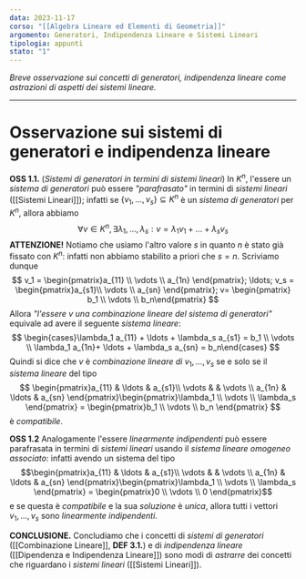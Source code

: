 ```yaml
---
data: 2023-11-17
corso: "[[Algebra Lineare ed Elementi di Geometria]]"
argomento: Generatori, Indipendenza Lineare e Sistemi Lineari
tipologia: appunti
stato: "1"
---
```

*Breve osservazione sui concetti di generatori, indipendenza lineare come astrazioni di aspetti dei sistemi lineare.*
- - -
# Osservazione sui sistemi di generatori e indipendenza lineare
**OSS 1.1.** (*Sistemi di generatori in termini di sistemi lineari*) In $K^n$, l'essere un *sistema di generatori* può essere *"parafrasato"* in termini di *sistemi lineari* ([[Sistemi Lineari]]); infatti se $\{v_1, \ldots, v_s\} \subseteq K^n$ è un *sistema di generatori* per $K^n$, allora abbiamo
$$
\forall v \in K^n, \exists \lambda_1, \ldots, \lambda_s: v=\lambda_1v_1 + \ldots + \lambda_s v_s
$$
**ATTENZIONE!** Notiamo che usiamo l'altro valore $s$ in quanto $n$ è stato già fissato con $K^n$: infatti non abbiamo stabilito a priori che $s = n$.
Scriviamo dunque 
$$
v_1 = \begin{pmatrix}a_{11} \\ \vdots \\ a_{1n} \end{pmatrix}; \ldots; v_s = \begin{pmatrix}a_{s1}\\ \vdots \\ a_{sn} \end{pmatrix}; v= \begin{pmatrix} b_1 \\ \vdots \\ b_n\end{pmatrix}
$$
Allora *"l'essere $v$ una combinazione lineare del sistema di generatori"* equivale ad avere il seguente *sistema lineare*: 
$$
\begin{cases}\lambda_1 a_{11} + \ldots + \lambda_s a_{s1} = b_1 \\ \vdots \\ \lambda_1 a_{1n}+ \ldots + \lambda_s a_{sn} = b_n\end{cases}
$$
Quindi si dice che $v$ è *combinazione lineare di* $v_1, \ldots, v_s$ se e solo se il *sistema lineare* del tipo
$$
\begin{pmatrix}a_{11} & \ldots & a_{s1}\\ \vdots & & \vdots \\ a_{1n} & \ldots & a_{sn} \end{pmatrix}\begin{pmatrix}\lambda_1 \\ \vdots \\ \lambda_s \end{pmatrix} = \begin{pmatrix}b_1 \\ \vdots \\ b_n \end{pmatrix}
$$
è *compatibile*.

**OSS 1.2**
Analogamente l'essere *linearmente indipendenti* può essere parafrasata in termini di *sistemi lineari* usando il *sistema lineare omogeneo associato*: infatti avendo un sistema del tipo
$$\begin{pmatrix}a_{11} & \ldots & a_{s1}\\ \vdots & & \vdots \\ a_{1n} & \ldots & a_{sn} \end{pmatrix}\begin{pmatrix}\lambda_1 \\ \vdots \\ \lambda_s \end{pmatrix} = \begin{pmatrix}0 \\ \vdots \\ 0 \end{pmatrix}$$
e se questa è *compatibile* e la sua *soluzione* è *unica*, allora tutti i vettori $v_1, \ldots, v_s$ sono *linearmente indipendenti*.

**CONCLUSIONE.** Concludiamo che i concetti di *sistemi di generatori* ([[Combinazione Lineare]], **DEF 3.1.**) e di *indipendenza lineare* ([[Dipendenza e Indipendenza Lineare]]) sono modi di *astrarre* dei concetti che riguardano i *sistemi lineari* ([[Sistemi Lineari]]).